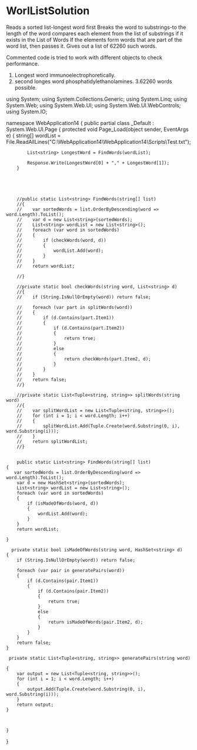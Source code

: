 # WorlListSolution
Reads a sorted list-longest word first
Breaks the word to substrings-to the length of the word
compares each element from the list of substrings if it exists in the List of Words
If the elements form words that are part of the word list, then passes it.
Gives out a list of 62260 such words.

Commented code is tried to work with different objects to check performance.
1. Longest word immunoelectrophoretically.
2. second longes word phosphatidylethanolamines. 
3.62260 words possible.



using System;
using System.Collections.Generic;
using System.Linq;
using System.Web;
using System.Web.UI;
using System.Web.UI.WebControls;
using System.IO;

namespace WebApplication14
{
    public partial class _Default : System.Web.UI.Page
    {
        protected void Page_Load(object sender, EventArgs e)
        {
            string[] wordList = File.ReadAllLines("C:\\WebApplication14\\WebApplication14\\Scripts\\Test.txt");
            

            List<string> LongestWord = FindWords(wordList);

            Response.Write(LongestWord[0] + "," + LongestWord[1]);
        }





        //public static List<string> FindWords(string[] list)
        //{
        //    var sortedWords = list.OrderByDescending(word => word.Length).ToList();
        //    var d = new List<string>(sortedWords);
        //    List<string> wordList = new List<string>();
        //    foreach (var word in sortedWords)
        //    {
        //        if (checkWords(word, d))
        //        {
        //            wordList.Add(word);
        //        }
        //    }
        //    return wordList;

        //}

        //private static bool checkWords(string word, List<string> d)
        //{
        //    if (String.IsNullOrEmpty(word)) return false;

        //    foreach (var part in splitWords(word))
        //    {
        //        if (d.Contains(part.Item1))
        //        {
        //            if (d.Contains(part.Item2))
        //            {
        //                return true;
        //            }
        //            else
        //            {
        //                return checkWords(part.Item2, d);
        //            }
        //        }
        //    }
        //    return false;
        //}

        //private static List<Tuple<string, string>> splitWords(string word)
        //{
        //    var splitWordList = new List<Tuple<string, string>>();
        //    for (int i = 1; i < word.Length; i++)
        //    {
        //        splitWordList.Add(Tuple.Create(word.Substring(0, i), word.Substring(i)));
        //    }
        //    return splitWordList;
        //}


        public static List<string> FindWords(string[] list)
    {
       var sortedWords = list.OrderByDescending(word => word.Length).ToList();
        var d = new HashSet<string>(sortedWords);
        List<string> wordList = new List<string>();
        foreach (var word in sortedWords)
        {
            if (isMadeOfWords(word, d))
            {  
                wordList.Add(word);             
            }
        }
        return wordList;
      
    }

      private static bool isMadeOfWords(string word, HashSet<string> d)
    {
        if (String.IsNullOrEmpty(word)) return false;
       
        foreach (var pair in generatePairs(word))
        {
            if (d.Contains(pair.Item1))
            {
                if (d.Contains(pair.Item2))
                {
                    return true;
                }
                else
                {
                    return isMadeOfWords(pair.Item2, d);
                }
            }
        }
        return false;
    }

     private static List<Tuple<string, string>> generatePairs(string word)
    
    {
        var output = new List<Tuple<string, string>>();
        for (int i = 1; i < word.Length; i++)
        {
            output.Add(Tuple.Create(word.Substring(0, i), word.Substring(i)));
        }
        return output;
    }



    }
}
